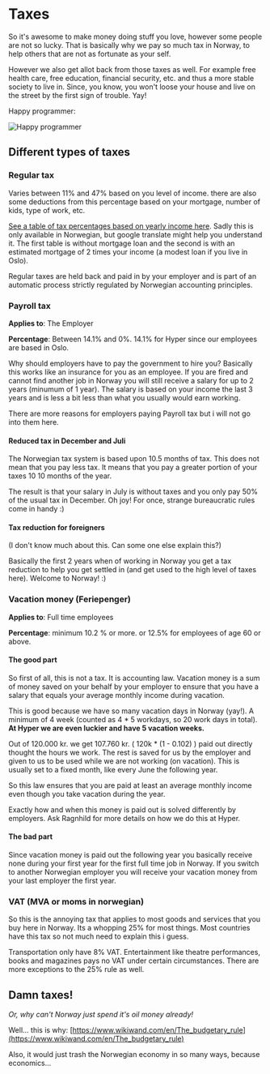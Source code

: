 # Taxes

So it's awesome to make money doing stuff you love, however some people are
not so lucky. That is basically why we pay so much tax in Norway,
to help others that are not as fortunate as your self.

However we also get allot back from those taxes as well. For example
free health care, free education, financial security, etc. and thus
a more stable society to live in. Since, you know, you won't loose your
house and live on the street by the first sign of trouble. Yay!

Happy programmer:

![Happy programmer](http://i.imgur.com/sdvL20O.gifv)

## Different types of taxes

### Regular tax

Varies between 11% and 47% based on you level of income. there are also
some deductions from this percentage based on your mortgage, number of
kids, type of work, etc.

[See a table of tax percentages based on yearly income here](http://www.smartepenger.no/skatt/103-skatt/653-skatteprosenter-pa-lonnsinntekt).
Sadly this is only available in Norwegian, but google
translate might help you understand it. The first table is without
mortgage loan and the second is with an estimated mortgage of 2 times
your income (a modest loan if you live in Oslo).

Regular taxes are held back and paid in by your employer and is part of
an automatic process strictly regulated by Norwegian accounting principles.

### Payroll tax

**Applies to**: The Employer

**Percentage**: Between 14.1% and 0%. 14.1% for Hyper since our
employees are based in Oslo.

Why should employers have to pay the government to hire you? Basically
this works like an insurance for you as an employee. If you are fired
and cannot find another job in Norway you will still receive a salary for
up to 2 years (minumum of 1 year). The salary is based on your income
the last 3 years and is less a bit less than what you usually would
earn working.

There are more reasons for employers paying Payroll tax but i will not
go into them here.

#### Reduced tax in December and Juli

The Norwegian tax system is based upon 10.5 months of tax. This does
not mean that you pay less tax. It means that you pay a greater
portion of your taxes 10 10 months of the year.

The result is that your salary in July is without taxes and you only pay
50% of the usual tax in December. Oh joy! For once, strange bureaucratic
rules come in handy :)

#### Tax reduction for foreigners

(I don't know much about this. Can some one else explain this?)

Basically the first 2 years when of working in Norway you get a tax
reduction to help you get settled in (and get used to the high level of
taxes here). Welcome to Norway! :)

### Vacation money (Feriepenger)

**Applies to**: Full time employees

**Percentage**: minimum 10.2 % or more. or 12.5% for employees
of age 60 or above.

#### The good part

So first of all, this is not a tax. It is accounting law. Vacation money
is a sum of money saved on your behalf by your employer to ensure that you
have a salary that equals your average monthly income during vacation.

This is good because we have so many vacation days in Norway (yay!).
A minimum of 4 week (counted as 4 * 5 workdays, so 20 work days in total).
**At Hyper we are even luckier and have 5 vacation weeks.**

Out of 120.000 kr. we get 107.760 kr. ( 120k * (1 - 0.102) ) paid
out directly thought the hours we work. The rest is saved for us by
the employer and given to us to be used while we are not working
(on vacation). This is usually set to a fixed month, like every June
the following year.

So this law ensures that you are paid at least an average monthly income
even though you take vacation during the year.

Exactly how and when this money is paid out is solved differently
by employers. Ask Ragnhild for more details on how we do this at Hyper.

#### The bad part

Since vacation money is paid out the following year you basically
receive none during your first year for the first full time job in Norway.
If you switch to another Norwegian employer you will receive your vacation
money from your last employer the first year.

### VAT (MVA or moms in norwegian)

So this is the annoying tax that applies to most goods and services that
you buy here in Norway. Its a whopping 25% for most things. Most
countries have this tax so not much need to explain this i guess.

Transportation only have 8% VAT. Entertainment like theatre
performances, books and magazines pays no VAT under certain circumstances.
There are more exceptions to the 25% rule as well.

## Damn taxes!

*Or, why can't Norway just spend it's oil money already!*

Well... this is why: [https://www.wikiwand.com/en/The_budgetary_rule](https://www.wikiwand.com/en/The_budgetary_rule)

Also, it would just trash the Norwegian economy in so many ways,
because economics...
